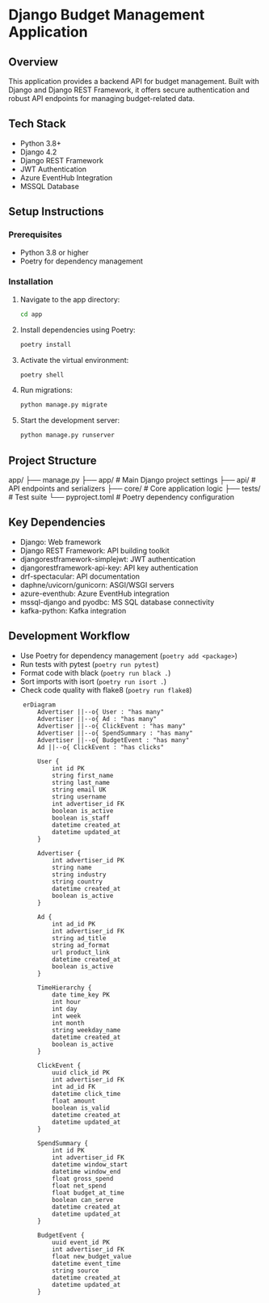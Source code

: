 # Django Budget Management Application

## Overview
This application provides a backend API for budget management. Built with Django and Django REST Framework, it offers secure authentication and robust API endpoints for managing budget-related data.

## Tech Stack
- Python 3.8+
- Django 4.2
- Django REST Framework
- JWT Authentication
- Azure EventHub Integration
- MSSQL Database

## Setup Instructions

### Prerequisites
- Python 3.8 or higher
- Poetry for dependency management

### Installation

1. Navigate to the app directory:
    ```bash
    cd app
    ```
2. Install dependencies using Poetry:
    ```bash
    poetry install
    ```
3. Activate the virtual environment:
    ```bash
    poetry shell
    ```
4. Run migrations:
    ```bash
    python manage.py migrate
    ```
5. Start the development server:
    ```bash
    python manage.py runserver
    ```
## Project Structure
app/ 
├── manage.py 
├── app/ # Main Django project settings 
├── api/ # API endpoints and serializers 
├── core/ # Core application logic 
├── tests/ # Test suite └── pyproject.toml # Poetry dependency configuration

## Key Dependencies
- Django: Web framework
- Django REST Framework: API building toolkit
- djangorestframework-simplejwt: JWT authentication
- djangorestframework-api-key: API key authentication
- drf-spectacular: API documentation
- daphne/uvicorn/gunicorn: ASGI/WSGI servers
- azure-eventhub: Azure EventHub integration
- mssql-django and pyodbc: MS SQL database connectivity
- kafka-python: Kafka integration

## Development Workflow
- Use Poetry for dependency management (`poetry add <package>`)
- Run tests with pytest (`poetry run pytest`)
- Format code with black (`poetry run black .`)
- Sort imports with isort (`poetry run isort .`)
- Check code quality with flake8 (`poetry run flake8`)

```mermaid
    erDiagram
        Advertiser ||--o{ User : "has many"
        Advertiser ||--o{ Ad : "has many"
        Advertiser ||--o{ ClickEvent : "has many"
        Advertiser ||--o{ SpendSummary : "has many"
        Advertiser ||--o{ BudgetEvent : "has many"
        Ad ||--o{ ClickEvent : "has clicks"
    
        User {
            int id PK
            string first_name
            string last_name
            string email UK
            string username
            int advertiser_id FK
            boolean is_active
            boolean is_staff
            datetime created_at
            datetime updated_at
        }
    
        Advertiser {
            int advertiser_id PK
            string name
            string industry
            string country
            datetime created_at
            boolean is_active
        }
    
        Ad {
            int ad_id PK
            int advertiser_id FK
            string ad_title
            string ad_format
            url product_link
            datetime created_at
            boolean is_active
        }
    
        TimeHierarchy {
            date time_key PK
            int hour
            int day
            int week
            int month
            string weekday_name
            datetime created_at
            boolean is_active
        }
    
        ClickEvent {
            uuid click_id PK
            int advertiser_id FK
            int ad_id FK
            datetime click_time
            float amount
            boolean is_valid
            datetime created_at
            datetime updated_at
        }
    
        SpendSummary {
            int id PK
            int advertiser_id FK
            datetime window_start
            datetime window_end
            float gross_spend
            float net_spend
            float budget_at_time
            boolean can_serve
            datetime created_at
            datetime updated_at
        }
    
        BudgetEvent {
            uuid event_id PK
            int advertiser_id FK
            float new_budget_value
            datetime event_time
            string source
            datetime created_at
            datetime updated_at
        }
